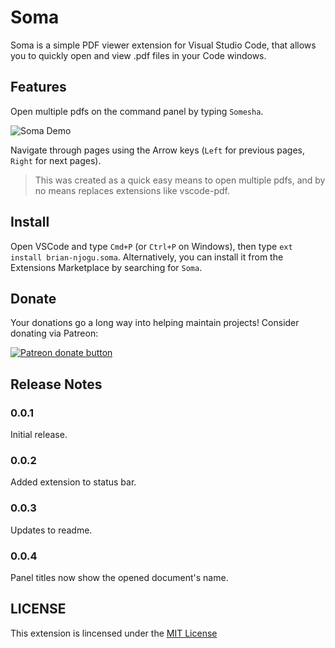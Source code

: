 # Soma

Soma is a simple PDF viewer extension for Visual Studio Code, that allows you to quickly open and view .pdf files in your Code windows.

## Features

Open multiple pdfs on the command panel by typing `Somesha`.

![Soma Demo](https://github.com/liltrendi/Soma/blob/main/assets/demo.gif?raw=true)

Navigate through pages using the Arrow keys (`Left` for previous pages, `Right` for next pages).

> This was created as a quick easy means to open multiple pdfs, and by no means replaces extensions like vscode-pdf.

## Install

Open VSCode and type `Cmd+P` (or `Ctrl+P` on Windows), then type `ext install brian-njogu.soma`. Alternatively, you can install it from the Extensions Marketplace by searching for `Soma`.

## Donate

Your donations go a long way into helping maintain projects! Consider donating via Patreon:

<span class="badge-patreon">
<a href="https://patreon.com/liltrendi" title="Donate to this project using Patreon"><img src="https://img.shields.io/badge/patreon-donate-yellow.svg" alt="Patreon donate button" /></a>
</span>

## Release Notes

### 0.0.1

Initial release.

### 0.0.2

Added extension to status bar.

### 0.0.3

Updates to readme.

### 0.0.4

Panel titles now show the opened document's name.

## LICENSE

This extension is lincensed under the [MIT License](LICENSE)